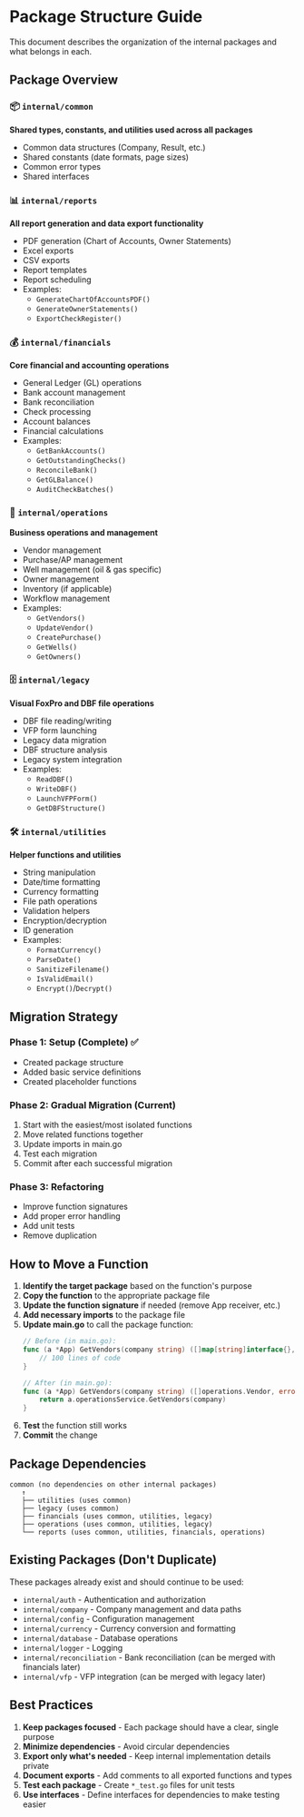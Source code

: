 # Package Structure Guide

This document describes the organization of the internal packages and what belongs in each.

## Package Overview

### 📦 `internal/common`
**Shared types, constants, and utilities used across all packages**
- Common data structures (Company, Result, etc.)
- Shared constants (date formats, page sizes)
- Common error types
- Shared interfaces

### 📊 `internal/reports`
**All report generation and data export functionality**
- PDF generation (Chart of Accounts, Owner Statements)
- Excel exports
- CSV exports
- Report templates
- Report scheduling
- Examples:
  - `GenerateChartOfAccountsPDF()`
  - `GenerateOwnerStatements()`
  - `ExportCheckRegister()`

### 💰 `internal/financials`
**Core financial and accounting operations**
- General Ledger (GL) operations
- Bank account management
- Bank reconciliation
- Check processing
- Account balances
- Financial calculations
- Examples:
  - `GetBankAccounts()`
  - `GetOutstandingChecks()`
  - `ReconcileBank()`
  - `GetGLBalance()`
  - `AuditCheckBatches()`

### 🏢 `internal/operations`
**Business operations and management**
- Vendor management
- Purchase/AP management
- Well management (oil & gas specific)
- Owner management
- Inventory (if applicable)
- Workflow management
- Examples:
  - `GetVendors()`
  - `UpdateVendor()`
  - `CreatePurchase()`
  - `GetWells()`
  - `GetOwners()`

### 🗄️ `internal/legacy`
**Visual FoxPro and DBF file operations**
- DBF file reading/writing
- VFP form launching
- Legacy data migration
- DBF structure analysis
- Legacy system integration
- Examples:
  - `ReadDBF()`
  - `WriteDBF()`
  - `LaunchVFPForm()`
  - `GetDBFStructure()`

### 🛠️ `internal/utilities`
**Helper functions and utilities**
- String manipulation
- Date/time formatting
- Currency formatting
- File path operations
- Validation helpers
- Encryption/decryption
- ID generation
- Examples:
  - `FormatCurrency()`
  - `ParseDate()`
  - `SanitizeFilename()`
  - `IsValidEmail()`
  - `Encrypt()`/`Decrypt()`

## Migration Strategy

### Phase 1: Setup (Complete) ✅
- Created package structure
- Added basic service definitions
- Created placeholder functions

### Phase 2: Gradual Migration (Current)
1. Start with the easiest/most isolated functions
2. Move related functions together
3. Update imports in main.go
4. Test each migration
5. Commit after each successful migration

### Phase 3: Refactoring
- Improve function signatures
- Add proper error handling
- Add unit tests
- Remove duplication

## How to Move a Function

1. **Identify the target package** based on the function's purpose
2. **Copy the function** to the appropriate package file
3. **Update the function signature** if needed (remove App receiver, etc.)
4. **Add necessary imports** to the package file
5. **Update main.go** to call the package function:
   ```go
   // Before (in main.go):
   func (a *App) GetVendors(company string) ([]map[string]interface{}, error) {
       // 100 lines of code
   }
   
   // After (in main.go):
   func (a *App) GetVendors(company string) ([]operations.Vendor, error) {
       return a.operationsService.GetVendors(company)
   }
   ```
6. **Test** the function still works
7. **Commit** the change

## Package Dependencies

```
common (no dependencies on other internal packages)
   ↑
   ├── utilities (uses common)
   ├── legacy (uses common)
   ├── financials (uses common, utilities, legacy)
   ├── operations (uses common, utilities, legacy)
   └── reports (uses common, utilities, financials, operations)
```

## Existing Packages (Don't Duplicate)

These packages already exist and should continue to be used:
- `internal/auth` - Authentication and authorization
- `internal/company` - Company management and data paths
- `internal/config` - Configuration management
- `internal/currency` - Currency conversion and formatting
- `internal/database` - Database operations
- `internal/logger` - Logging
- `internal/reconciliation` - Bank reconciliation (can be merged with financials later)
- `internal/vfp` - VFP integration (can be merged with legacy later)

## Best Practices

1. **Keep packages focused** - Each package should have a clear, single purpose
2. **Minimize dependencies** - Avoid circular dependencies
3. **Export only what's needed** - Keep internal implementation details private
4. **Document exports** - Add comments to all exported functions and types
5. **Test each package** - Create `*_test.go` files for unit tests
6. **Use interfaces** - Define interfaces for dependencies to make testing easier
